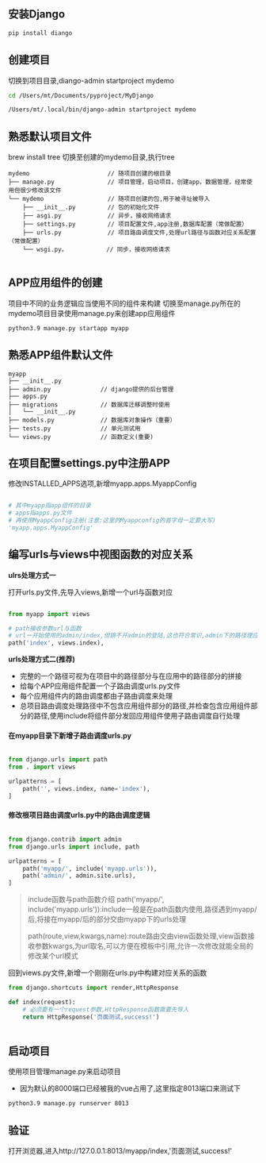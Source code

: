 ## 安装Django
```sh
pip install diango
```
## 创建项目
切换到项目目录,diango-admin startproject mydemo
```sh
cd /Users/mt/Documents/pyproject/MyDjango

/Users/mt/.local/bin/django-admin startproject mydemo
```

## 熟悉默认项目文件
brew install tree
切换至创建的mydemo目录,执行tree
```
mydemo                      // 随项目创建的根目录                       
├── manage.py               // 项目管理，启动项目，创建app，数据管理，经常使用但很少修改该文件
└── mydemo                  // 随项目创建的包,用于被寻址被导入
    ├── __init__.py         // 包的初始化文件
    ├── asgi.py             // 异步，接收网络请求
    ├── settings.py         // 项目配置文件,app注册,数据库配置（常做配置）
    ├── urls.py             // 项目路由调度文件,处理url路径与函数对应关系配置（常做配置）
    └── wsgi.py。           // 同步，接收网络请求
  
```

## APP应用组件的创建
项目中不同的业务逻辑应当使用不同的组件来构建
切换至manage.py所在的mydemo项目目录使用manage.py来创建app应用组件
```sh
python3.9 manage.py startapp myapp
```

## 熟悉APP组件默认文件
```
myapp
├── __init__.py
├── admin.py              // django提供的后台管理
├── apps.py
├── migrations            // 数据库迁移调整时使用
│   └── __init__.py
├── models.py             // 数据库对象操作（重要）
├── tests.py              // 单元测试用
└── views.py              // 函数定义(重要)
```

## 在项目配置settings.py中注册APP
修改INSTALLED_APPS选项,新增myapp.apps.MyappConfig
```py

# 其中myapp指app组件的目录
# apps指apps.py文件
# 再使用MyappConfig注册(注意:这里的Myappconfig的首字母一定要大写)
'myapp.apps.MyappConfig'

```

## 编写urls与views中视图函数的对应关系
**ulrs处理方式一**

打开urls.py文件,先导入views,新增一个url与函数对应
```py

from myapp import views

# path接收参数url与函数
# url一开始使用的admin/index,但跳不开admin的登陆,这也符合常识,admin下的路径理应都需要权限方合理
path('index', views.index),

```

**urls处理方式二(推荐)**
- 完整的一个路径可视为在项目中的路径部分与在应用中的路径部分的拼接
- 给每个APP应用组件配置一个子路由调度urls.py文件
- 每个应用组件内的路由调度都由子路由调度来处理
- 总项目路由调度处理路径中不包含应用组件部分的路径,并检查包含应用组件部分的路径,使用include将组件部分发回应用组件使用子路由调度自行处理

#### 在myapp目录下新增子路由调度urls.py
```py

from django.urls import path
from . import views

urlpatterns = [
    path('', views.index, name='index'),
]

```
#### 修改根项目路由调度urls.py中的路由调度逻辑
```py

from django.contrib import admin
from django.urls import include, path

urlpatterns = [
    path('myapp/', include('myapp.urls')),
    path('admin/', admin.site.urls),
]

```
>include函数与path函数介绍
>path('myapp/', include('myapp.urls')):include一般是在path函数内使用,路径遇到myapp/后,将接在myapp/后的部分交由myapp下的urls处理
>
>path(route,view,kwargs,name):route路由交由view函数处理,view函数接收参数kwargs,为url取名,可以方便在模板中引用,允许一次修改就能全局的修改某个url模式

回到views.py文件,新增一个刚刚在urls.py中构建对应关系的函数
```py
from django.shortcuts import render,HttpResponse

def index(request):
    # 必须要有一个request参数,HttpResponse函数需要先导入
    return HttpResponse('页面测试,success!')
    
```

## 启动项目
使用项目管理manage.py来启动项目
- 因为默认的8000端口已经被我的vue占用了,这里指定8013端口来测试下
```sh
python3.9 manage.py runserver 8013
```

## 验证
打开浏览器,进入http://127.0.0.1:8013/myapp/index,'页面测试,success!'




















